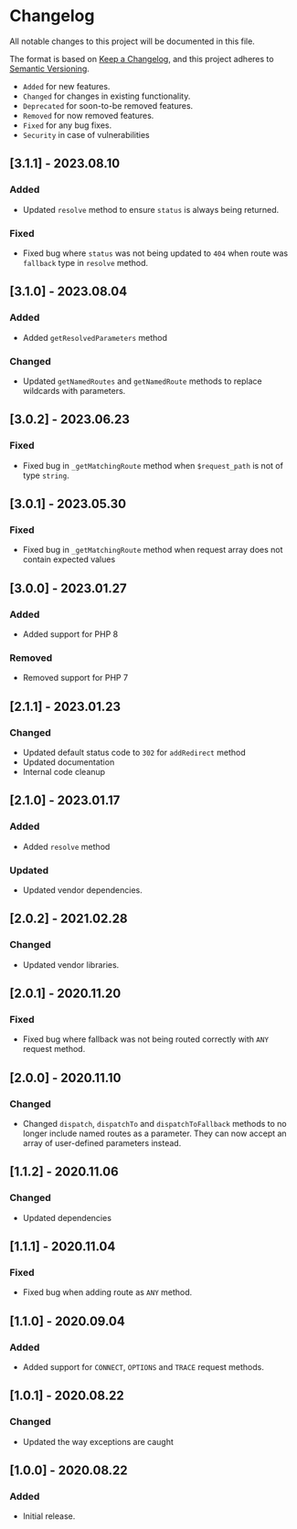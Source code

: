 # Changelog

All notable changes to this project will be documented in this file.

The format is based on [Keep a Changelog](https://keepachangelog.com/en/1.0.0/),
and this project adheres to [Semantic Versioning](https://semver.org/spec/v2.0.0.html).

- `Added` for new features.
- `Changed` for changes in existing functionality.
- `Deprecated` for soon-to-be removed features.
- `Removed` for now removed features.
- `Fixed` for any bug fixes.
- `Security` in case of vulnerabilities

## [3.1.1] - 2023.08.10

### Added

- Updated `resolve` method to ensure `status` is always being returned.

### Fixed

- Fixed bug where `status` was not being updated to `404` when route was `fallback` type in `resolve` method. 

## [3.1.0] - 2023.08.04

### Added

- Added `getResolvedParameters` method

### Changed

- Updated `getNamedRoutes` and `getNamedRoute` methods to replace wildcards with parameters.

## [3.0.2] - 2023.06.23

### Fixed

- Fixed bug in `_getMatchingRoute` method when `$request_path` is not of type `string`.

## [3.0.1] - 2023.05.30

### Fixed

- Fixed bug in `_getMatchingRoute` method when request array does not contain expected values

## [3.0.0] - 2023.01.27

### Added

- Added support for PHP 8

### Removed

- Removed support for PHP 7

## [2.1.1] - 2023.01.23

### Changed

- Updated default status code to `302` for `addRedirect` method
- Updated documentation
- Internal code cleanup

## [2.1.0] - 2023.01.17

### Added

- Added `resolve` method

### Updated

- Updated vendor dependencies.

## [2.0.2] - 2021.02.28

### Changed

- Updated vendor libraries.

## [2.0.1] - 2020.11.20

### Fixed

- Fixed bug where fallback was not being routed correctly with `ANY` request method.

## [2.0.0] - 2020.11.10

### Changed

- Changed `dispatch`, `dispatchTo` and `dispatchToFallback` methods to no longer include named routes as a parameter.
They can now accept an array of user-defined parameters instead. 

## [1.1.2] - 2020.11.06

### Changed

- Updated dependencies

## [1.1.1] - 2020.11.04

### Fixed

- Fixed bug when adding route as `ANY` method.

## [1.1.0] - 2020.09.04

### Added

- Added support for `CONNECT`, `OPTIONS` and `TRACE` request methods.

## [1.0.1] - 2020.08.22

### Changed

- Updated the way exceptions are caught

## [1.0.0] - 2020.08.22

### Added

- Initial release.